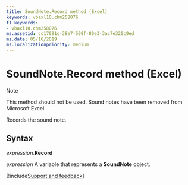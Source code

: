 ```yaml
---
title: SoundNote.Record method (Excel)
keywords: vbaxl10.chm258076
f1_keywords:
- vbaxl10.chm258076
ms.assetid: cc17091c-38e7-508f-80e3-3ac7e320c9ed
ms.date: 05/16/2019
ms.localizationpriority: medium
---
```



# SoundNote.Record method (Excel)

> [!NOTE] 
> This method should not be used. Sound notes have been removed from Microsoft Excel.

Records the sound note.


## Syntax

_expression_.**Record**

_expression_ A variable that represents a **SoundNote** object.




[!include[Support and feedback](~/includes/feedback-boilerplate.md)]